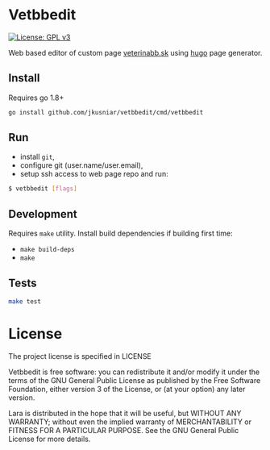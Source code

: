 # Vetbbedit

[![License: GPL v3](https://img.shields.io/badge/License-GPL%20v3-blue.svg)](https://raw.githubusercontent.com/jkusniar/lara/master/LICENSE)

Web based editor of custom page [veterinabb.sk](http://veterinabb.sk) using [hugo](https://gohugo.io/) page generator.

## Install

Requires go 1.8+

```sh
go install github.com/jkusniar/vetbbedit/cmd/vetbbedit
```

## Run

* install `git`,
* configure git (user.name/user.email),
* setup ssh access to web page repo and run: 

```sh
$ vetbbedit [flags]
```

## Development

Requires `make` utility. Install build dependencies if building first time:

* `make build-deps`
* `make`

## Tests

```sh
make test
```

# License

The project license is specified in LICENSE

Vetbbedit is free software: you can redistribute it and/or modify
it under the terms of the GNU General Public License as published by
the Free Software Foundation, either version 3 of the License, or
(at your option) any later version.

Lara is distributed in the hope that it will be useful,
but WITHOUT ANY WARRANTY; without even the implied warranty of
MERCHANTABILITY or FITNESS FOR A PARTICULAR PURPOSE.  See the
GNU General Public License for more details.